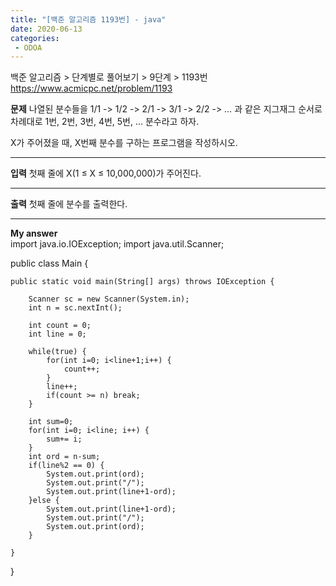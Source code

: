 ```yaml
---
title: "[백준 알고리즘 1193번] - java"
date: 2020-06-13
categories: 
 - ODOA
---
```

백준 알고리즘 > 단계별로 풀어보기 > 9단계 > 1193번 
<a href="https://www.acmicpc.net/problem/1193">https://www.acmicpc.net/problem/1193</a>  

**문제**
나열된 분수들을 1/1 -> 1/2 -> 2/1 -> 3/1 -> 2/2 -> … 과 같은 지그재그 순서로 차례대로 1번, 2번, 3번, 4번, 5번, … 분수라고 하자.

X가 주어졌을 때, X번째 분수를 구하는 프로그램을 작성하시오.

---
**입력**
첫째 줄에 X(1 ≤ X ≤ 10,000,000)가 주어진다.



---
**출력**
첫째 줄에 분수를 출력한다.




---


**My answer**  
import java.io.IOException;
import java.util.Scanner;

public class Main {

	public static void main(String[] args) throws IOException {
	
		Scanner sc = new Scanner(System.in);
		int n = sc.nextInt();

		int count = 0;
		int line = 0;
		
		while(true) {
			for(int i=0; i<line+1;i++) {
				count++;
			}
			line++;
			if(count >= n) break;
		}
		
		int sum=0;
		for(int i=0; i<line; i++) {
			sum+= i;
		}
		int ord = n-sum;
		if(line%2 == 0) {
			System.out.print(ord);
			System.out.print("/");
			System.out.print(line+1-ord);
		}else {
			System.out.print(line+1-ord);
			System.out.print("/");
			System.out.print(ord);
		}
		
	}
}
```





